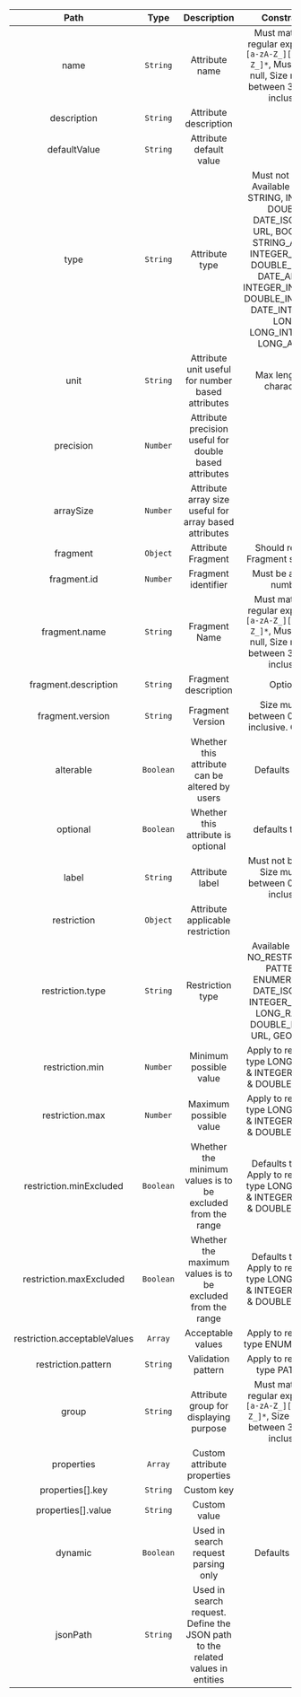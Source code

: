 | Path | Type | Description | Constraints |  
| :--: | :--: | :---------: | :---------: |  
| name | `String` | Attribute name | Must match the regular expression `[a-zA-Z_][0-9a-zA-Z_]*`, Must not be null, Size must be between 3 and 32 inclusive |  
| description | `String` | Attribute description |  |  
| defaultValue | `String` | Attribute default value |  |  
| type | `String` | Attribute type | Must not be null. Available values: STRING, INTEGER, DOUBLE, DATE_ISO8601, URL, BOOLEAN, STRING_ARRAY, INTEGER_ARRAY, DOUBLE_ARRAY, DATE_ARRAY, INTEGER_INTERVAL, DOUBLE_INTERVAL, DATE_INTERVAL, LONG, LONG_INTERVAL, LONG_ARRAY |  
| unit | `String` | Attribute unit useful for number based attributes | Max length: 16 characters |  
| precision | `Number` | Attribute precision useful for double based attributes |  |  
| arraySize | `Number` | Attribute array size useful for array based attributes |  |  
| fragment | `Object` | Attribute Fragment | Should respect Fragment structure |  
| fragment.id | `Number` | Fragment identifier | Must be a whole number |  
| fragment.name | `String` | Fragment Name | Must match the regular expression `[a-zA-Z_][0-9a-zA-Z_]*`, Must not be null, Size must be between 3 and 32 inclusive |  
| fragment.description | `String` | Fragment description | Optional |  
| fragment.version | `String` | Fragment Version | Size must be between 0 and 16 inclusive. Optional |  
| alterable | `Boolean` | Whether this attribute can be altered by users | Defaults to true |  
| optional | `Boolean` | Whether this attribute is optional | defaults to false |  
| label | `String` | Attribute label | Must not be blank, Size must be between 0 and 20 inclusive |  
| restriction | `Object` | Attribute applicable restriction |  |  
| restriction.type | `String` | Restriction type | Available values: NO_RESTRICTION, PATTERN, ENUMERATION, DATE_ISO8601, INTEGER_RANGE, LONG_RANGE, DOUBLE_RANGE, URL, GEOMETRY |  
| restriction.min | `Number` | Minimum possible value | Apply to restriction type LONG_RANGE & INTEGER_RANGE & DOUBLE_RANGE |  
| restriction.max | `Number` | Maximum possible value | Apply to restriction type LONG_RANGE & INTEGER_RANGE & DOUBLE_RANGE |  
| restriction.minExcluded | `Boolean` | Whether the minimum values is to be excluded from the range | Defaults to false. Apply to restriction type LONG_RANGE & INTEGER_RANGE & DOUBLE_RANGE |  
| restriction.maxExcluded | `Boolean` | Whether the maximum values is to be excluded from the range | Defaults to false. Apply to restriction type LONG_RANGE & INTEGER_RANGE & DOUBLE_RANGE |  
| restriction.acceptableValues | `Array` | Acceptable values | Apply to restriction type ENUMERATION |  
| restriction.pattern | `String` | Validation pattern | Apply to restriction type PATTERN |  
| group | `String` | Attribute group for displaying purpose | Must match the regular expression `[a-zA-Z_][0-9a-zA-Z_]*`, Size must be between 3 and 32 inclusive |  
| properties | `Array` | Custom attribute properties |  |  
| properties[].key | `String` | Custom key |  |  
| properties[].value | `String` | Custom value |  |  
| dynamic | `Boolean` | Used in search request parsing only | Defaults to true |  
| jsonPath | `String` | Used in search request. Define the JSON path to the related values in entities |  |  

